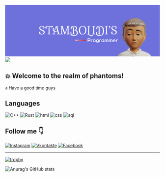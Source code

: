 ![](https://github.com/CrystalPhantom/CrystalPhantom/blob/04fb06b70801ea7025439729c2025358666495ea/assets/Frame%201.jpg)
![](https://img.shields.io/github/gist/stars/CrystalPhantom?color=red%20&label=stars&logo=GitHub&style=flat-square)
## :boom: Welcome to the realm of phantoms! ##
 :fist: Have a good time guys

## Languages
![C++](https://img.shields.io/badge/-C++-090909?style=for-the-badge&logo=C%2b%2b&logoColor=6296CC)
![Rust](https://img.shields.io/badge/-Rust-090909?style=for-the-badge&logo=Rust&logoColor=FF4500)
![html](https://img.shields.io/badge/-html-090909?style=for-the-badge&logo=HTML5&logoColor=FF7F50)
![css](https://img.shields.io/badge/-css-090909?style=for-the-badge&logo=CSS3&logoColor=4169E1)
![sql](https://img.shields.io/badge/-SQL-090909?style=for-the-badge&logo=MySQL&logoColor=E0FFFF)


## Follow me :point_down:
[![Instagram](https://img.shields.io/badge/-Instagram-090909?style=for-the-badge&logo=instagram&logoColor=6E71DB)](https://www.instagram.com/alexeyshpavda)
[![Vkontakte](https://img.shields.io/badge/-Vkontakte-090909?style=for-the-badge&logo=Vk&logoColor=6E71DB)](https://vk.com/aduanite)
[![Facebook](https://img.shields.io/badge/-Facebook-090909?style=for-the-badge&logo=Facebook&logoColor=6E71DB)]()

---


[![trophy](https://github-profile-trophy.vercel.app/?username=ryo-ma)]([https://github.com/ryo-ma/github-profile-trophy](https://instagram.com/aduanite_xrustal?igshid=ZDdkNTZiNTM=))

![Anurag's GitHub stats](https://github-readme-stats.vercel.app/api?username=CrystalPhantom&show_icons=true&theme=radical) 




